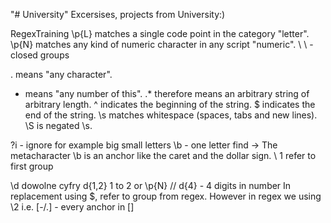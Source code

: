 "# University" 
Excersises, projects from University:)

RegexTraining
\p{L} matches a single code point in the category "letter".
\p{N} matches any kind of numeric character in any script "numeric".
\\  \\ - closed groups

. means "any character".
* means "any number of this".
.* therefore means an arbitrary string of arbitrary length.
^ indicates the beginning of the string.
 $ indicates the end of the string.
\s matches whitespace (spaces, tabs and new lines). \S is negated \s.
 
?i - ignore for example big small letters
\\b - one letter find -> The metacharacter \b is an anchor like the caret and the dollar sign.
\\ 1 refer to first group

\\d dowolne cyfry
d{1,2} 1 to 2 or \\p{N} // d{4} - 4 digits in number
In replacement using $, refer to group from regex. However in regex we using \\2 i.e.
[-/.] - every anchor in []

